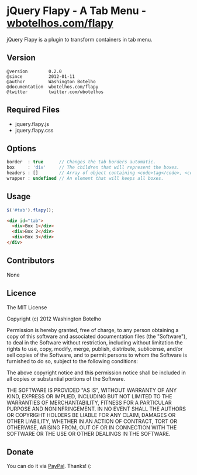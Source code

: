 # jQuery Flapy - A Tab Menu - [wbotelhos.com/flapy](http://wbotelhos.com/flapy)

jQuery Flapy is a plugin to transform containers in tab menu.

## Version

```
@version        0.2.0
@since          2012-01-11
@author         Washington Botelho
@documentation  wbotelhos.com/flapy
@twitter        twitter.com/wbotelhos
```

## Required Files

+ jquery.flapy.js
+ jquery.flapy.css

## Options

```js
border  : true      // Changes the tab borders automatic.
box     : 'div'     // The children that will represent the boxes.
headers : []        // Array of object containing <code>tag</code>, <code>text</code> and <code>active</code> attributes representing each tab.
wrapper : undefined // An element that will keeps all boxes.
```

## Usage

```js
$('#tab').flapy();
```

```html
<div id="tab">
  <div>Box 1</div>
  <div>Box 2</div>
  <div>Box 3</div>
</div>
```

## Contributors

None

## Licence

The MIT License

Copyright (c) 2012 Washington Botelho

Permission is hereby granted, free of charge, to any person obtaining a copy of this software and associated documentation files (the "Software"), to deal in the Software without restriction, including without limitation the rights to use, copy, modify, merge, publish, distribute, sublicense, and/or sell copies of the Software, and to permit persons to whom the Software is furnished to do so, subject to the following conditions:

The above copyright notice and this permission notice shall be included in all copies or substantial portions of the Software.

THE SOFTWARE IS PROVIDED "AS IS", WITHOUT WARRANTY OF ANY KIND, EXPRESS OR IMPLIED, INCLUDING BUT NOT LIMITED TO THE WARRANTIES OF MERCHANTABILITY, FITNESS FOR A PARTICULAR PURPOSE AND NONINFRINGEMENT. IN NO EVENT SHALL THE AUTHORS OR COPYRIGHT HOLDERS BE LIABLE FOR ANY CLAIM, DAMAGES OR OTHER LIABILITY, WHETHER IN AN ACTION OF CONTRACT, TORT OR OTHERWISE, ARISING FROM, OUT OF OR IN CONNECTION WITH THE SOFTWARE OR THE USE OR OTHER DEALINGS IN THE SOFTWARE.

## Donate

You can do it via [PayPal](https://www.paypal.com/cgi-bin/webscr?cmd=_donations&business=X8HEP2878NDEG&item_name=jQuery%20Flapy). Thanks! (:
